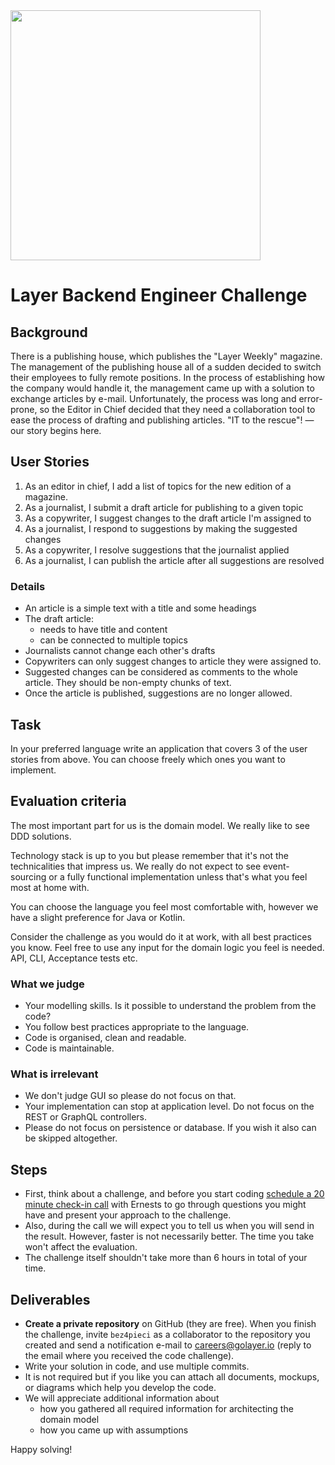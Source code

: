 

<img src="https://golayer.io/_next/static/images/og-image-main-1dba5191d93673f0410cf1502627299b.png" width=400>


# Layer Backend Engineer Challenge

## Background

There is a publishing house, which publishes the "Layer Weekly" magazine. The management of the publishing house all of a sudden decided to switch their employees to fully remote positions. In the process of establishing how the company would handle it, the management came up with a solution to exchange articles by e-mail. Unfortunately, the process was long and error-prone, so the Editor in Chief decided that they need a collaboration tool to ease the process of drafting and publishing articles. "IT to the rescue"! — our story begins here.

## User Stories

1. As an editor in chief, I add a list of topics for the new edition of a magazine.
2. As a journalist, I submit a draft article for publishing to a given topic
3. As a copywriter, I suggest changes to the draft article I'm assigned to
4. As a journalist, I respond to suggestions by making the suggested changes
5. As a copywriter, I resolve suggestions that the journalist applied
6. As a journalist, I can publish the article after all suggestions are resolved

### Details

- An article is a simple text with a title and some headings
- The draft article:
    - needs to have title and content
    - can be connected to multiple topics
- Journalists cannot change each other's drafts
- Copywriters can only suggest changes to article they were assigned to.
- Suggested changes can be considered as comments to the whole article. They should be non-empty chunks of text.
- Once the article is published, suggestions are no longer allowed.

## Task

In your preferred language write an application that covers 3 of the user stories from above. You can choose freely which ones you want to implement.

## **Evaluation criteria**

The most important part for us is the domain model. We really like to see DDD solutions. 

Technology stack is up to you but please remember that it's not the technicalities that impress us. 
We really do not expect to see event-sourcing or a fully functional implementation unless that's what you feel most at home with.

You can choose the language you feel most comfortable with, however we have a slight preference for Java or Kotlin.

Consider the challenge as you would do it at work, with all best practices you know. Feel free to use any input for the domain logic you feel is needed. API, CLI, Acceptance tests etc.

### What we judge

- Your modelling skills. Is it possible to understand the problem from the code?
- You follow best practices appropriate to the language.
- Code is organised, clean and readable.
- Code is maintainable.

### What is irrelevant

- We don't judge GUI so please do not focus on that.
- Your implementation can stop at application level. Do not focus on the REST or GraphQL controllers.
- Please do not focus on persistence or database. If you wish it also can be skipped altogether.

## Steps

- First, think about a challenge, and before you start coding [schedule a 20 minute check-in call](https://meetings.hubspot.com/ernests/20-minute-check-in) with Ernests to go through questions you might have and present your approach to the challenge.
- Also, during the call we will expect you to tell us when you will send in the result. However, faster is not necessarily better. The time you take won't affect the evaluation.
- The challenge itself shouldn't take more than 6 hours in total of your time.

## Deliverables

- **Create a private repository** on GitHub (they are free). When you finish the challenge, invite `bez4pieci` as a collaborator to the repository you created and send a notification e-mail to [careers@golayer.io](mailto:careers@golayer.io) (reply to the email where you received the code challenge).
- Write your solution in code, and use multiple commits.
- It is not required but if you like you can attach all documents, mockups, or diagrams which help you develop the code.
- We will appreciate additional information about
    - how you gathered all required information for architecting the domain model
    - how you came up with assumptions

Happy solving!
